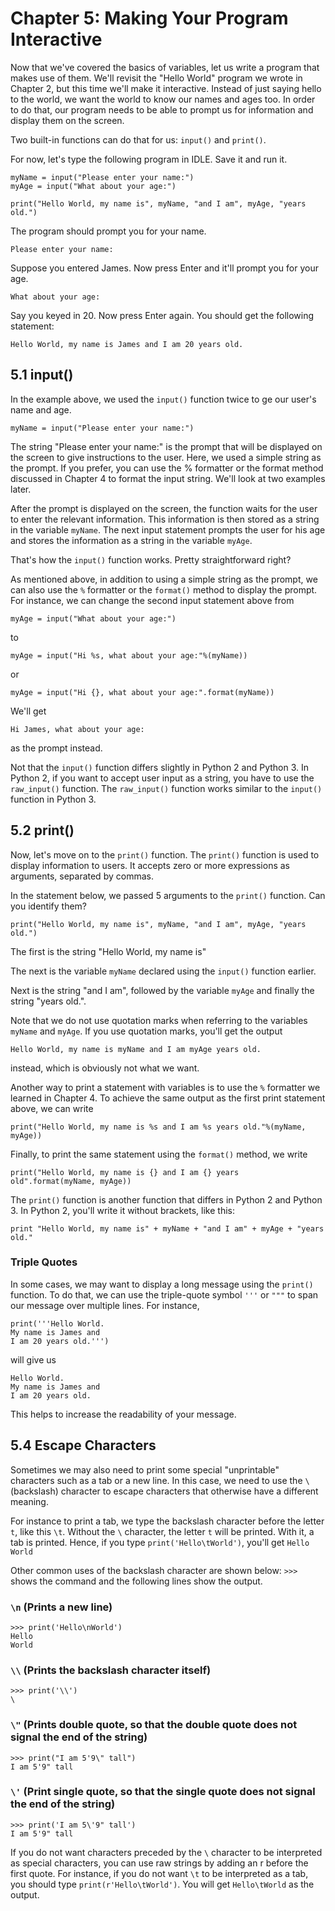 # Chapter 5: Making Your Program Interactive

Now that we've covered the basics of variables, let us write a program that makes use of them. We'll revisit the "Hello World" program we wrote in Chapter 2, but this time we'll make it interactive. Instead of just saying hello to the world, we want the world to know our names and ages too. In order to do that, our program needs to be able to prompt us for information and display them on the screen.

Two built-in functions can do that for us: `input()` and `print()`.

For now, let's type the following program in IDLE. Save it and run it.

```
myName = input("Please enter your name:")
myAge = input("What about your age:")

print("Hello World, my name is", myName, "and I am", myAge, "years old.")
```

The program should prompt you for your name.

```
Please enter your name:
```

Suppose you entered James. Now press Enter and it'll prompt you for your age.

```
What about your age:
```

Say you keyed in 20. Now press Enter again. You should get the following statement:

```
Hello World, my name is James and I am 20 years old.
```

## 5.1 input()

In the example above, we used the `input()` function twice to ge our user's name and age.

```
myName = input("Please enter your name:")
```

The string "Please enter your name:" is the prompt that will be displayed on the screen to give instructions to the user. Here, we used a simple string as the prompt. If you prefer, you can use the % formatter or the format method discussed in Chapter 4 to format the input string. We'll look at two examples later.

After the prompt is displayed on the screen, the function waits for the user to enter the relevant information. This information is then stored as a string in the variable `myName`. The next input statement prompts the user for his age and stores the information as a string in the variable `myAge`.

That's how the `input()` function works. Pretty straightforward right?

As mentioned above, in addition to using a simple string as the prompt, we can also use the `%` formatter or the `format()` method to display the prompt. For instance, we can change the second input statement above from

```
myAge = input("What about your age:")
```

to

```
myAge = input("Hi %s, what about your age:"%(myName))
```

or

```
myAge = input("Hi {}, what about your age:".format(myName))
```

We'll get

```
Hi James, what about your age:
```

as the prompt instead.

Not that the `input()` function differs slightly in Python 2 and Python 3. In Python 2, if you want to accept user input as a string, you have to use the `raw_input()` function. The `raw_input()` function works similar to the `input()` function in Python 3.

## 5.2 print()

Now, let's move on to the `print()` function. The `print()` function is used to display information to users. It accepts zero or more expressions as arguments, separated by commas.

In the statement below, we passed 5 arguments to the `print()` function. Can you identify them?

```
print("Hello World, my name is", myName, "and I am", myAge, "years old.")
```

The first is the string "Hello World, my name is"

The next is the variable `myName` declared using the `input()` function earlier.

Next is the string "and I am", followed by the variable `myAge` and finally the string "years old.".

Note that we do not use quotation marks when referring to the variables `myName` and `myAge`. If you use quotation marks, you'll get the output

```
Hello World, my name is myName and I am myAge years old.
```

instead, which is obviously not what we want.

Another way to print a statement with variables is to use the `%` formatter we learned in Chapter 4. To achieve the same output as the first print statement above, we can write

```
print("Hello World, my name is %s and I am %s years old."%(myName, myAge))
```

Finally, to print the same statement using the `format()` method, we write

```
print("Hello World, my name is {} and I am {} years old".format(myName, myAge))
```

The `print()` function is another function that differs in Python 2 and Python 3. In Python 2, you'll write it without brackets, like this:

```
print "Hello World, my name is" + myName + "and I am" + myAge + "years old."
```

### Triple Quotes

In some cases, we may want to display a long message using the `print()` function. To do that, we can use the triple-quote symbol `'''` or `"""` to span our message over multiple lines. For instance,

```
print('''Hello World.
My name is James and
I am 20 years old.''')
```

will give us

```
Hello World.
My name is James and
I am 20 years old.
```

This helps to increase the readability of your message.

## 5.4 Escape Characters

Sometimes we may also need to print some special "unprintable" characters such as a tab or a new line. In this case, we need to use the `\`(backslash) character to escape characters that otherwise have a different meaning.

For instance to print a tab, we type the backslash character before the letter `t`, like this `\t`. Without the `\` character, the letter `t` will be printed. With it, a tab is printed. Hence, if you type `print('Hello\tWorld')`, you'll get `Hello     World`

Other common uses of the backslash character are shown below:
`>>>` shows the command and the following lines show the output.

### `\n` (Prints a new line)

```
>>> print('Hello\nWorld')
Hello
World
```

### `\\` (Prints the backslash character itself)

```
>>> print('\\')
\
```

### `\"` (Prints double quote, so that the double quote does not signal the end of the string)

```
>>> print("I am 5'9\" tall")
I am 5'9" tall
```

### `\'` (Print single quote, so that the single quote does not signal the end of the string)

```
>>> print('I am 5\'9" tall')
I am 5'9" tall
```

If you do not want characters preceded by the `\` character to be interpreted as special characters, you can use raw strings by adding an r before the first quote. For instance, if you do not want `\t` to be interpreted as a tab, you should type `print(r'Hello\tWorld')`. You will get `Hello\tWorld` as the output.